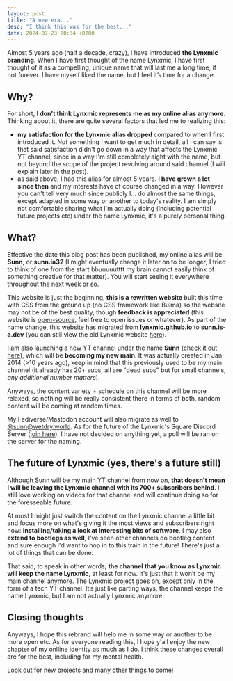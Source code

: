```yaml
---
layout: post
title: "A new era..."
desc: "I think this was for the best..."
date: 2024-07-23 20:34 +0200
---
```

Almost 5 years ago (half a decade, crazy), I have introduced **the Lynxmic branding**.
When I have first thought of the name Lynxmic, I have first thought of it as a compelling, unique name that will last me a long time, if not forever. I have myself liked the name, but I feel it’s time for a change.

## Why?
For short, **I don't think Lynxmic represents me as my online alias anymore.** Thinking about it, there are quite several factors that led me to realizing this:
* **my satisfaction for the Lynxmic alias dropped** compared to when I first introduced it. Not something I want to get much in detail, all I can say is that said satisfaction didn't go down in a way that affects the Lynxmic YT channel, since in a way I'm still completely aight with the name, but not beyond the scope of the project revolving around said channel (I will explain later in the post).
* as said above, I had this alias for almost 5 years. **I have grown a lot since then** and my interests have of course changed in a way. However you can't tell very much since publicly I... do almost the same things, except adapted in some way or another to today's reality. I am simply not comfortable sharing what I'm actually doing (including potential future projects etc) under the name Lynxmic, it's a purely personal thing.

## What?
Effective the date this blog post has been published, my online alias will be **Sunn**, or **sunn.ia32** (I might eventually change it later on to be longer; I tried to think of one from the start bbuuuuutttt my brain cannot easily think of something creative for that matter). You will start seeing it everywhere throughout the next week or so.

This website is just the beginning, **this is a rewritten website** built this time with CSS from the ground up (no CSS framework like Bulma) so the website may not be of the best quality, though **feedback is appreciated** (this website is [open-source][6], feel free to open issues or whatever). As part of the name change, this website has migrated from **lynxmic.github.io** to **sunn.is-a.dev** (you can still view the old Lynxmic website [here][3]).

I am also launching a new YT channel under the name **Sunn** ([check it out here][1]), which will be **becoming my new main**. It was actually created in Jan 2014 (>10 years ago), keep in mind that this previously used to be my main channel (it already has 20+ subs, all are "dead subs" but for small channels, *any additional number matters*).

Anyways, the content variety + schedule on this channel will be more relaxed, so nothing will be really consistent there in terms of both, random content will be coming at random times.

My Fediverse/Mastodon account will also migrate as well to [@sunn@wetdry.world][4]. As for the future of the Lynxmic's Square Discord Server ([join here][5]), I have not decided on anything yet, a poll will be ran on the server for the naming.

## The future of Lynxmic (yes, there's a future still)
Although Sunn will be my main YT channel from now on, **that doesn't mean I will be leaving the Lynxmic channel with its 700+ subscribers behind**. I still love working on videos for that channel and will continue doing so for the foresseable future.

At most I might just switch the content on the Lynxmic channel a little bit and focus more on what's giving it the most views and subscribers right now: **installing/taking a look at interesting bits of software**. I may also **extend to bootlegs as well**, I've seen other channels do bootleg content and sure enough I'd want to hop in to this train in the future! There's just a lot of things that can be done.

That said, to speak in other words, **the channel that you know as Lynxmic will keep the name Lynxmic**, at least for now. It's just that it won’t be my main channel anymore. The Lynxmic project goes on, except only in the form of a tech YT channel. It’s just like parting ways, the channel keeps the name Lynxmic, but I am not actually Lynxmic anymore.

## Closing thoughts
Anyways, I hope this rebrand will help me in some way or another to be more open etc. As for everyone reading this, I hope y'all enjoy the new chapter of my onlline identity as much as I do. I think these changes overall are for the best, including for my mental health.

Look out for new projects and many other things to come!

[1]: https://youtube.com/@sunn.ia32
[2]: https://wetdry.world/@lynxmic
[3]: https://sunn.is-a.dev/lynxwebsite
[4]: https://wetdry.world/@sunn
[5]: https://discord.gg/wDxDKJU2sj
[6]: https://github.com/sunn-ia32/sunn-ia32.github.io
